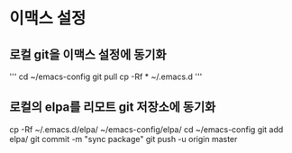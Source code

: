 # 이맥스 설정

## 로컬 git을 이맥스 설정에 동기화
'''
cd ~/emacs-config
git pull
cp -Rf * ~/.emacs.d
'''

## 로컬의 elpa를 리모트 git 저장소에 동기화
cp -Rf ~/.emacs.d/elpa/ ~/emacs-config/elpa/
cd ~/emacs-config
git add elpa/
git commit -m "sync package"
git push -u origin master


